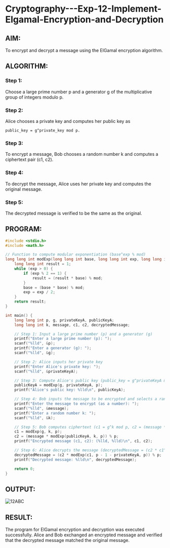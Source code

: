 # Cryptography---Exp-12-Implement-Elgamal-Encryption-and-Decryption

## AIM:

To encrypt and decrypt a message using the ElGamal encryption algorithm.

## ALGORITHM:

### Step 1:

Choose a large prime number p and a generator g of the multiplicative group of integers modulo p.

### Step 2:

Alice chooses a private key and computes her public key as

```
public_key = g^private_key mod p.
```

### Step 3:

To encrypt a message, Bob chooses a random number k and computes a ciphertext pair (c1, c2).

### Step 4:

To decrypt the message, Alice uses her private key and computes the original message.

### Step 5:

The decrypted message is verified to be the same as the original.

## PROGRAM:

```c
#include <stdio.h>
#include <math.h>

// Function to compute modular exponentiation (base^exp % mod)
long long int modExp(long long int base, long long int exp, long long int mod) {
    long long int result = 1;
    while (exp > 0) {
        if (exp % 2 == 1) {
            result = (result * base) % mod;
        }
        base = (base * base) % mod;
        exp = exp / 2;
    }
    return result;
}

int main() {
    long long int p, g, privateKeyA, publicKeyA;
    long long int k, message, c1, c2, decryptedMessage;

    // Step 1: Input a large prime number (p) and a generator (g)
    printf("Enter a large prime number (p): ");
    scanf("%lld", &p);
    printf("Enter a generator (g): ");
    scanf("%lld", &g);

    // Step 2: Alice inputs her private key
    printf("Enter Alice's private key: ");
    scanf("%lld", &privateKeyA);

    // Step 3: Compute Alice's public key (public_key = g^privateKeyA mod p)
    publicKeyA = modExp(g, privateKeyA, p);
    printf("Alice's public key: %lld\n", publicKeyA);

    // Step 4: Bob inputs the message to be encrypted and selects a random k
    printf("Enter the message to encrypt (as a number): ");
    scanf("%lld", &message);
    printf("Enter a random number k: ");
    scanf("%lld", &k);

    // Step 5: Bob computes ciphertext (c1 = g^k mod p, c2 = (message * publicKeyA^k) mod p)
    c1 = modExp(g, k, p);
    c2 = (message * modExp(publicKeyA, k, p)) % p;
    printf("Encrypted message (c1, c2): (%lld, %lld)\n", c1, c2);

    // Step 6: Alice decrypts the message (decryptedMessage = (c2 * c1^(p-1-privateKeyA)) mod p)
    decryptedMessage = (c2 * modExp(c1, p - 1 - privateKeyA, p)) % p;
    printf("Decrypted message: %lld\n", decryptedMessage);

    return 0;
}
```

## OUTPUT:

![12ABC](https://github.com/user-attachments/assets/c86b0e89-ad6a-416c-8b20-6f43f8d2d849)

## RESULT:

The program for ElGamal encryption and decryption was executed successfully. Alice and Bob exchanged an encrypted message and verified that the decrypted message matched the original message.
